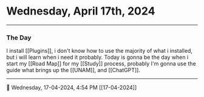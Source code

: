 # Wednesday, April 17th, 2024
---
### The Day
I install [[Plugins]], i don't know how to use the majority of what i installed, but i will learn when i need it probably.
Today is gonna be the day when i start my [[Road Map]] for my [[Study]] process, probably I'm gonna use the guide what brings up the [[UNAM]], and [[ChatGPT]].

---
🍅 Wednesday, 17-04-2024, 4:54 PM [[17-04-2024]]